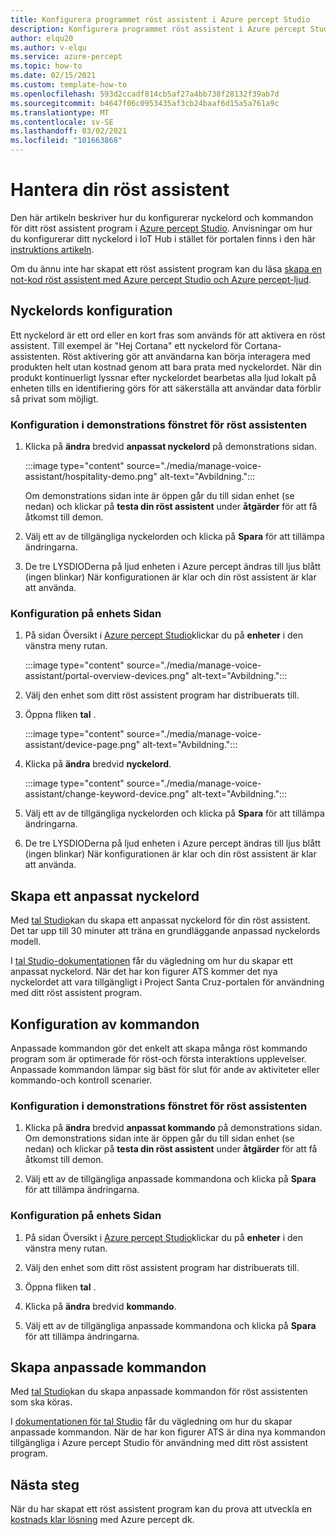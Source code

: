 ```yaml
---
title: Konfigurera programmet röst assistent i Azure percept Studio
description: Konfigurera programmet röst assistent i Azure percept Studio
author: elqu20
ms.author: v-elqu
ms.service: azure-percept
ms.topic: how-to
ms.date: 02/15/2021
ms.custom: template-how-to
ms.openlocfilehash: 593d2ccadf814cb5af27a4bb738f28132f39ab7d
ms.sourcegitcommit: b4647f06c0953435af3cb24baaf6d15a5a761a9c
ms.translationtype: MT
ms.contentlocale: sv-SE
ms.lasthandoff: 03/02/2021
ms.locfileid: "101663868"
---
```

# <a name="managing-your-voice-assistant"></a>Hantera din röst assistent

Den här artikeln beskriver hur du konfigurerar nyckelord och kommandon för ditt röst assistent program i [Azure percept Studio](https://go.microsoft.com/fwlink/?linkid=2135819). Anvisningar om hur du konfigurerar ditt nyckelord i IoT Hub i stället för portalen finns i den här [instruktions artikeln](./how-to-configure-voice-assistant.md).

Om du ännu inte har skapat ett röst assistent program kan du läsa [skapa en not-kod röst assistent med Azure percept Studio och Azure percept-ljud](./tutorial-no-code-speech.md).

## <a name="keyword-configuration"></a>Nyckelords konfiguration

Ett nyckelord är ett ord eller en kort fras som används för att aktivera en röst assistent. Till exempel är "Hej Cortana" ett nyckelord för Cortana-assistenten. Röst aktivering gör att användarna kan börja interagera med produkten helt utan kostnad genom att bara prata med nyckelordet. När din produkt kontinuerligt lyssnar efter nyckelordet bearbetas alla ljud lokalt på enheten tills en identifiering görs för att säkerställa att användar data förblir så privat som möjligt.

### <a name="configuration-within-the-voice-assistant-demo-window"></a>Konfiguration i demonstrations fönstret för röst assistenten

1. Klicka på **ändra** bredvid **anpassat nyckelord** på demonstrations sidan.

    :::image type="content" source="./media/manage-voice-assistant/hospitality-demo.png" alt-text="Avbildning.":::

    Om demonstrations sidan inte är öppen går du till sidan enhet (se nedan) och klickar på **testa din röst assistent** under **åtgärder** för att få åtkomst till demon.

1. Välj ett av de tillgängliga nyckelorden och klicka på **Spara** för att tillämpa ändringarna.

1. De tre LYSDIODerna på ljud enheten i Azure percept ändras till ljus blått (ingen blinkar) När konfigurationen är klar och din röst assistent är klar att använda.

### <a name="configuration-within-the-device-page"></a>Konfiguration på enhets Sidan

1. På sidan Översikt i [Azure percept Studio](https://go.microsoft.com/fwlink/?linkid=2135819)klickar du på **enheter** i den vänstra meny rutan.

    :::image type="content" source="./media/manage-voice-assistant/portal-overview-devices.png" alt-text="Avbildning.":::

1. Välj den enhet som ditt röst assistent program har distribuerats till.

1. Öppna fliken **tal** .

    :::image type="content" source="./media/manage-voice-assistant/device-page.png" alt-text="Avbildning.":::

1. Klicka på **ändra** bredvid **nyckelord**.

    :::image type="content" source="./media/manage-voice-assistant/change-keyword-device.png" alt-text="Avbildning.":::

1. Välj ett av de tillgängliga nyckelorden och klicka på **Spara** för att tillämpa ändringarna.

1. De tre LYSDIODerna på ljud enheten i Azure percept ändras till ljus blått (ingen blinkar) När konfigurationen är klar och din röst assistent är klar att använda.

## <a name="create-a-custom-keyword"></a>Skapa ett anpassat nyckelord

Med [tal Studio](https://speech.microsoft.com/)kan du skapa ett anpassat nyckelord för din röst assistent. Det tar upp till 30 minuter att träna en grundläggande anpassad nyckelords modell.

I [tal Studio-dokumentationen](https://docs.microsoft.com/azure/cognitive-services/speech-service/speech-devices-sdk-create-kws) får du vägledning om hur du skapar ett anpassat nyckelord. När det har kon figurer ATS kommer det nya nyckelordet att vara tillgängligt i Project Santa Cruz-portalen för användning med ditt röst assistent program.

## <a name="commands-configuration"></a>Konfiguration av kommandon

Anpassade kommandon gör det enkelt att skapa många röst kommando program som är optimerade för röst-och första interaktions upplevelser. Anpassade kommandon lämpar sig bäst för slut för ande av aktiviteter eller kommando-och kontroll scenarier.

### <a name="configuration-within-the-voice-assistant-demo-window"></a>Konfiguration i demonstrations fönstret för röst assistenten

1. Klicka på **ändra** bredvid **anpassat kommando** på demonstrations sidan. Om demonstrations sidan inte är öppen går du till sidan enhet (se nedan) och klickar på **testa din röst assistent** under **åtgärder** för att få åtkomst till demon.

1. Välj ett av de tillgängliga anpassade kommandona och klicka på **Spara** för att tillämpa ändringarna.

### <a name="configuration-within-the-device-page"></a>Konfiguration på enhets Sidan

1. På sidan Översikt i [Azure percept Studio](https://go.microsoft.com/fwlink/?linkid=2135819)klickar du på **enheter** i den vänstra meny rutan.

1. Välj den enhet som ditt röst assistent program har distribuerats till.

1. Öppna fliken **tal** .

1. Klicka på **ändra** bredvid **kommando**.

1. Välj ett av de tillgängliga anpassade kommandona och klicka på **Spara** för att tillämpa ändringarna.

## <a name="create-custom-commands"></a>Skapa anpassade kommandon

Med [tal Studio](https://speech.microsoft.com/)kan du skapa anpassade kommandon för röst assistenten som ska köras.

I [dokumentationen för tal Studio](https://docs.microsoft.com/azure/cognitive-services/speech-service/quickstart-custom-commands-application) får du vägledning om hur du skapar anpassade kommandon. När de har kon figurer ATS är dina nya kommandon tillgängliga i Azure percept Studio för användning med ditt röst assistent program.

## <a name="next-steps"></a>Nästa steg

När du har skapat ett röst assistent program kan du prova att utveckla en [kostnads klar lösning](./tutorial-nocode-vision.md) med Azure percept dk.